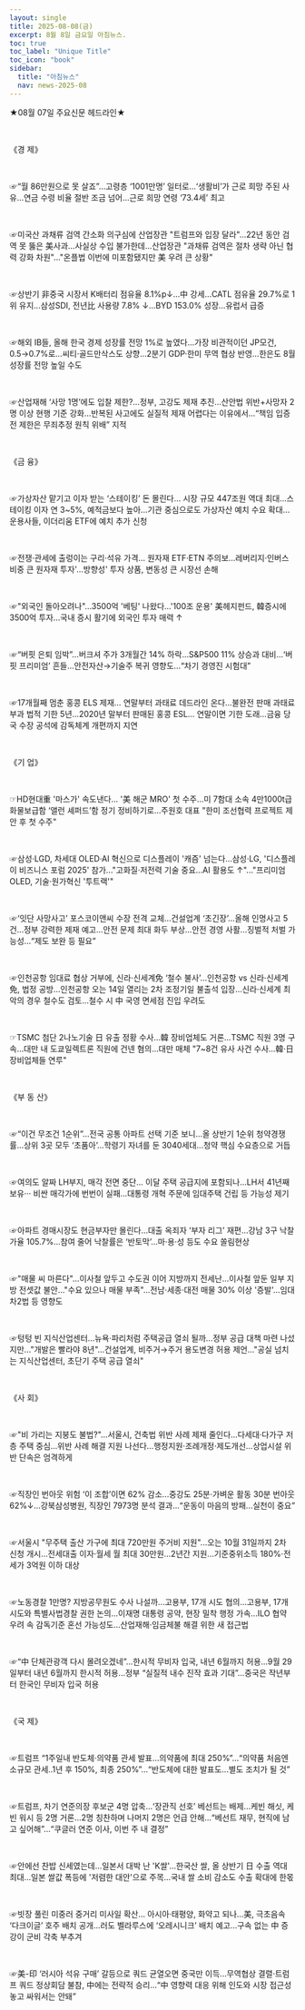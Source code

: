 ```yaml
---
layout: single
title: 2025-08-08(금)
excerpt: 8월 8일 금요일 아침뉴스.
toc: true
toc_label: "Unique Title"
toc_icon: "book"
sidebar:
  title: "아침뉴스"
  nav: news-2025-08
---
```


★08월 07일 주요신문 헤드라인★

​

《경  제》

​

☞“월 86만원으로 못 살죠”…고령층 ‘1001만명’ 일터로...‘생활비’가 근로 희망 주된 사유...연금 수령 비율 절반 조금 넘어...근로 희망 연령 ‘73.4세’ 최고

​

☞미국산 과채류 검역 간소화 의구심에 산업장관 "트럼프와 입장 달라"...22년 동안 검역 못 뚫은 美사과…사실상 수입 불가한데...산업장관 "과채류 검역은 절차 생략 아닌 협력 강화 차원"..."온플법 이번에 미포함됐지만 美 우려 큰 상황"

​

☞상반기 非중국 시장서 K배터리 점유율 8.1%p↓…中 강세...CATL 점유율 29.7%로 1위 유지...삼성SDI, 전년比 사용량 7.8% ↓...BYD 153.0% 성장…유럽서 급증

​

☞해외 IB들, 올해 한국 경제 성장률 전망 1%로 높였다...가장 비관적이던 JP모건, 0.5→0.7%로…씨티·골드만삭스도 상향...2분기 GDP·한미 무역 협상 반영…한은도 8월 성장률 전망 높일 수도

​

☞산업재해 ‘사망 1명’에도 입찰 제한?…정부, 고강도 제재 추진...산안법 위반+사망자 2명 이상 현행 기준 강화...반복된 사고에도 실질적 제재 어렵다는 이유에서...“책임 입증 전 제한은 무죄추정 원칙 위배” 지적

​

《금  융》

​

☞가상자산 맡기고 이자 받는 ‘스테이킹’ 돈 몰린다… 시장 규모 447조원 역대 최대...스테이킹 이자 연 3~5%, 예적금보다 높아...기관 중심으로도 가상자산 예치 수요 확대...운용사들, 이더리움 ETF에 예치 추가 신청

​

☞전쟁·관세에 출렁이는 구리·석유 가격… 원자재 ETF·ETN 주의보...레버리지·인버스 비중 큰 원자재 투자'...방향성' 투자 상품, 변동성 큰 시장선 손해

​

☞"외국인 돌아오려나"…3500억 '베팅' 나왔다...'100조 운용' 美헤지펀드, 韓증시에 3500억 투자...국내 증시 활기에 외국인 투자 매력 ↑

​

☞“버핏 은퇴 임박”…버크셔 주가 3개월간 14% 하락...S&P500 11% 상승과 대비…‘버핏 프리미엄’ 흔들...안전자산→기술주 복귀 영향도…“차기 경영진 시험대”

​

☞17개월째 멈춘 홍콩 ELS 제재… 연말부터 과태료 데드라인 온다...불완전 판매 과태료 부과 법적 기한 5년...2020년 말부터 판매된 홍콩 ESL… 연말이면 기한 도래...금융 당국 수장 공석에 감독체계 개편까지 지연

​

《기  업》

​

☞HD현대重 '마스가' 속도낸다... '美 해군 MRO' 첫 수주...미 7함대 소속 4만1000t급 화물보급함 ‘앨런 셰퍼드’함 정기 정비하기로...주원호 대표 "한미 조선협력 프로젝트 제안 후 첫 수주"

​

☞삼성·LGD, 차세대 OLED·AI 혁신으로 디스플레이 '캐즘' 넘는다...삼성·LG, '디스플레이 비즈니스 포럼 2025' 참가..."고화질·저전력 기술 중요…AI 활용도 ↑"..."프리미엄 OLED, 기술·원가혁신 '투트랙'"

​

☞‘잇단 사망사고’ 포스코이앤씨 수장 전격 교체…건설업계 ‘초긴장’...올해 인명사고 5건…정부 강력한 제재 예고...안전 문제 최대 화두 부상…안전 경영 사활...징벌적 처벌 가능성…“제도 보완 등 필요”

​

☞인천공항 임대료 협상 거부에, 신라·신세계免 ‘철수 불사’...인천공항 vs 신라·신세계免, 법정 공방...인천공항 오는 14일 열리는 2차 조정기일 불출석 입장...신라·신세계 최악의 경우 철수도 검토...철수 시 中 국영 면세점 진입 우려도

​

☞TSMC 첨단 2나노기술 日 유출 정황 수사…韓 장비업체도 거론...TSMC 직원 3명 구속…대만 내 도쿄일렉트론 직원에 건넨 혐의...대만 매체 "7~8건 유사 사건 수사…韓·日 장비업체들 연루"

​

《부 동 산》

​

☞“이건 무조건 1순위”…전국 공통 아파트 선택 기준 보니...올 상반기 1순위 청약경쟁률...상위 3곳 모두 ‘초품아’...학령기 자녀를 둔 3040세대...청약 핵심 수요층으로 거듭

​

☞여의도 알짜 LH부지, 매각 전면 중단… 이달 주택 공급지에 포함되나...LH서 41년째 보유··· 비싼 매각가에 번번이 실패...대통령 개혁 주문에 임대주택 건립 등 가능성 제기

​

☞아파트 경매시장도 현금부자만 몰린다...대출 옥죄자 ‘부자 리그’ 재편...강남 3구 낙찰가율 105.7%...참여 줄어 낙찰률은 ‘반토막’...마·용·성 등도 수요 쏠림현상

​

☞"매물 씨 마른다"…이사철 앞두고 수도권 이어 지방까지 전세난...이사철 앞둔 일부 지방 전셋값 불안…"수요 있으나 매물 부족"...전남·세종·대전 매물 30% 이상 '증발'…임대차2법 등 영향도

​

☞텅텅 빈 지식산업센터…뉴욕·파리처럼 주택공급 열쇠 될까...정부 공급 대책 마련 나섰지만…"개발은 빨라야 8년"...건설업계, 비주거→주거 용도변경 허용 제언..."공실 넘치는 지식산업센터, 초단기 주택 공급 열쇠"

​

《사  회》

​

☞"비 가리는 지붕도 불법?"…서울시, 건축법 위반 사례 제재 줄인다...다세대·다가구 저층 주택 중심...위반 사례 해결 지원 나선다...행정지원·조례개정·제도개선...상업시설 위반 단속은 엄격하게

​

☞직장인 번아웃 위험 ‘이 조합’이면 62% 감소...중강도 25분·가벼운 활동 30분 번아웃 62%↓...강북삼성병원, 직장인 7973명 분석 결과...“운동이 마음의 방패…실천이 중요”

​

☞서울시 "무주택 출산 가구에 최대 720만원 주거비 지원"...오는 10월 31일까지 2차 신청 개시...전세대출 이자·월세 월 최대 30만원...2년간 지원...기준중위소득 180%·전세가 3억원 이하 대상

​

☞노동경찰 1만명? 지방공무원도 수사 나설까...고용부, 17개 시도 협의...고용부, 17개 시도와 특별사법경찰 권한 논의...이재명 대통령 공약, 현장 밀착 행정 가속...ILO 협약 우려 속 감독기준 혼선 가능성도...산업재해·임금체불 해결 위한 새 접근법

​

☞“中 단체관광객 다시 몰려오겠네”…한시적 무비자 입국, 내년 6월까지 허용...9월 29일부터 내년 6월까지 한시적 허용...정부 “실질적 내수 진작 효과 기대”...중국은 작년부터 한국인 무비자 입국 허용

​

《국  제》

​

☞트럼프 “1주일내 반도체·의약품 관세 발표…의약품에 최대 250%”...“의약품 처음엔 소규모 관세..1년 후 150%, 최종 250%”...“반도체에 대한 발표도...별도 조치가 될 것”

​

☞트럼프, 차기 연준의장 후보군 4명 압축…‘장관직 선호’ 베선트는 배제...케빈 해싯, 케빈 워시 등 2명 거론...2명 칭찬하며 나머지 2명은 언급 안해...“베선트 재무, 현직에 남고 싶어해”...“쿠글러 연준 이사, 이번 주 내 결정”

​

☞안에선 찬밥 신세였는데…일본서 대박 난 'K쌀'...한국산 쌀, 올 상반기 日 수출 역대 최대...일본 쌀값 폭등에 '저렴한 대안'으로 주목...국내 쌀 소비 감소도 수출 확대에 한몫

​

☞빗장 풀린 미중러 중거리 미사일 확산… 아시아·태평양, 화약고 되나...美, 극초음속 ‘다크이글’ 호주 배치 공개...러도 벨라루스에 ‘오레시니크’ 배치 예고...구속 없는 中 증강이 군비 각축 부추겨

​

☞美-印 ‘러시아 석유 구매’ 갈등으로 쿼드 균열오면 중국만 이득...무역협상 결렬·트럼프 쿼드 정상회담 불참, 中에는 전략적 승리...“中 영향력 대응 위해 인도와 시장 접근성 놓고 싸워서는 안돼”
